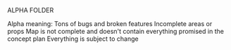ALPHA FOLDER

Alpha meaning:
Tons of bugs and broken features
Incomplete areas or props
Map is not complete and doesn't contain everything promised in the concept plan
Everything is subject to change